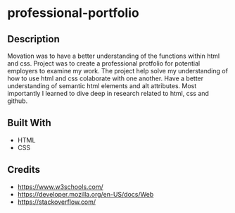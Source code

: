 # professional-portfolio

## Description
Movation was to have a better understanding of the functions within html and css. Project was to create a professional protfolio for potential employers to examine my work. The project help solve my understanding of how to use html and css colaborate with one another. Have a better understanding of semantic html elements and alt attributes. Most importantly I learned to dive deep in research related to html, css and github.

## Built With
* HTML
* CSS

## Credits
* https://www.w3schools.com/
* https://developer.mozilla.org/en-US/docs/Web
* https://stackoverflow.com/

